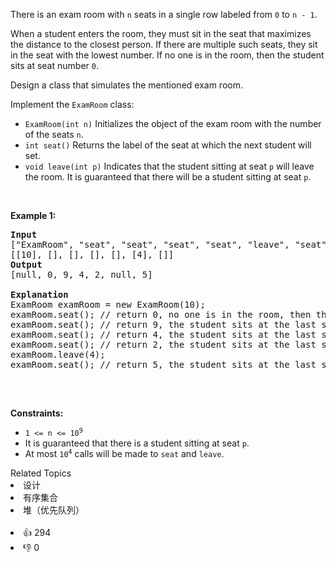 <p>There is an exam room with <code>n</code> seats in a single row labeled from <code>0</code> to <code>n - 1</code>.</p>

<p>When a student enters the room, they must sit in the seat that maximizes the distance to the closest person. If there are multiple such seats, they sit in the seat with the lowest number. If no one is in the room, then the student sits at seat number <code>0</code>.</p>

<p>Design a class that simulates the mentioned exam room.</p>

<p>Implement the <code>ExamRoom</code> class:</p>

<ul> 
 <li><code>ExamRoom(int n)</code> Initializes the object of the exam room with the number of the seats <code>n</code>.</li> 
 <li><code>int seat()</code> Returns the label of the seat at which the next student will set.</li> 
 <li><code>void leave(int p)</code> Indicates that the student sitting at seat <code>p</code> will leave the room. It is guaranteed that there will be a student sitting at seat <code>p</code>.</li> 
</ul>

<p>&nbsp;</p> 
<p><strong class="example">Example 1:</strong></p>

<pre>
<strong>Input</strong>
["ExamRoom", "seat", "seat", "seat", "seat", "leave", "seat"]
[[10], [], [], [], [], [4], []]
<strong>Output</strong>
[null, 0, 9, 4, 2, null, 5]

<strong>Explanation</strong>
ExamRoom examRoom = new ExamRoom(10);
examRoom.seat(); // return 0, no one is in the room, then the student sits at seat number 0.
examRoom.seat(); // return 9, the student sits at the last seat number 9.
examRoom.seat(); // return 4, the student sits at the last seat number 4.
examRoom.seat(); // return 2, the student sits at the last seat number 2.
examRoom.leave(4);
examRoom.seat(); // return 5, the student sits at the last seat number 5.

</pre>

<p>&nbsp;</p> 
<p><strong>Constraints:</strong></p>

<ul> 
 <li><code>1 &lt;= n &lt;= 10<sup>9</sup></code></li> 
 <li>It is guaranteed that there is a student sitting at seat <code>p</code>.</li> 
 <li>At most <code>10<sup>4</sup></code> calls will be made to <code>seat</code> and <code>leave</code>.</li> 
</ul>

<div><div>Related Topics</div><div><li>设计</li><li>有序集合</li><li>堆（优先队列）</li></div></div><br><div><li>👍 294</li><li>👎 0</li></div>